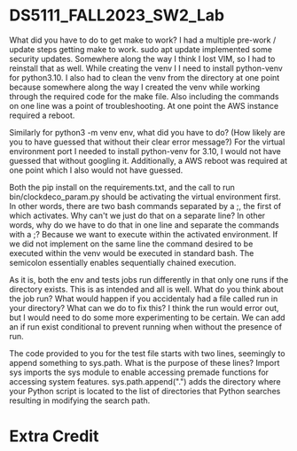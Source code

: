 # DS5111_FALL2023_SW2_Lab

What did you have to do to get make to work?
I had a multiple pre-work / update steps getting make to work. sudo apt update implemented some security updates. Somewhere along the way I think I lost VIM, so I had to reinstall that as well. While creating the venv I I need to install python-venv for python3.10. I also had to clean the venv from the directory at one point because somewhere along the way I created the venv while working through the required code for the make file. Also including the commands on one line was a point of troubleshooting. At one point the AWS instance required a reboot. 

Similarly for python3 -m venv env, what did you have to do? (How likely are you to have guessed that without their clear error message?)
For the virtual environment port I needed to install python-venv for 3.10, I would not have guessed that without googling it. Additionally, a AWS reboot was required at one point which I also would not have guessed. 

Both the pip install on the requirements.txt, and the call to run bin/clockdeco_param.py should be activating the virtual environment first. In other words, there are two bash commands separated by a ;, the first of which activates. Why can't we just do that on a separate line? 
In other words, why do we have to do that in one line and separate the commands with a ;?  Because we want to execute within the activated environment. If we did not implement on the same line the command desired to be executed within the venv would be executed in standard bash. The semicolon essentially enables sequentially chained execution.

As it is, both the env and tests jobs run differently in that only one runs if the directory exists. This is as intended and all is well. What do you think about the job run? What would happen if you accidentaly had a file called run in your directory? What can we do to fix this? 
I think the run would error out, but I would need to do some more experimenting to be certain. We can add an if run exist conditional to prevent running when without the presence of run. 

The code provided to you for the test file starts with two lines, seemingly to append something to sys.path. What is the purpose of these lines? Import sys imports the sys module to enable accessing premade functions for accessing system features. sys.path.append(".") adds the directory where your Python script is located to the list of directories that Python searches resulting in modifying the search path. 

# Extra Credit 

